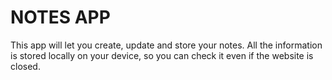 # NOTES APP

This app will let you create, update and store your notes. All the information is stored locally on your device, so you can check it even if the website is closed.